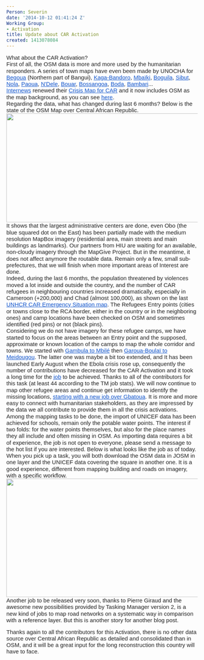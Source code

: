 ```yaml
---
Person: Severin
date: '2014-10-12 01:41:24 Z'
Working Group:
- Activation
title: Update about CAR Activation
created: 1413078084
---
```

<p id="docs-internal-guid-1c735d02-01fc-f276-b479-706876f304c3" style="line-height: 1.15; margin-top: 0pt; margin-bottom: 0pt;" dir="ltr"><span style="font-size: 15px; font-family: Arial; color: #222222; background-color: transparent; font-weight: normal; font-style: normal; font-variant: normal; text-decoration: none; vertical-align: baseline;">What about the CAR Activation? </span></p><p style="line-height: 1.15; margin-top: 0pt; margin-bottom: 0pt;" dir="ltr"><span style="font-size: 15px; font-family: Arial; color: #222222; background-color: transparent; font-weight: normal; font-style: normal; font-variant: normal; text-decoration: none; vertical-align: baseline;">First of all, the OSM data is more and more used by the humanitarian responders. A series of town maps have even been made by UNOCHA for </span><a style="text-decoration: none;" href="http://reliefweb.int/map/central-african-republic/central-african-republic-begoua-pk12-area-16-may-2014"><span style="font-size: 15px; font-family: Arial; color: #1155cc; background-color: transparent; font-weight: normal; font-style: normal; font-variant: normal; text-decoration: underline; vertical-align: baseline;">Begoua</span></a><span style="font-size: 15px; font-family: Arial; color: #222222; background-color: transparent; font-weight: normal; font-style: normal; font-variant: normal; text-decoration: none; vertical-align: baseline;"> (Northern part of Bangui), </span><a style="text-decoration: none;" href="http://reliefweb.int/map/central-african-republic/central-african-republic-kaga-bandorotown-27-may-2014"><span style="font-size: 15px; font-family: Arial; color: #1155cc; background-color: transparent; font-weight: normal; font-style: normal; font-variant: normal; text-decoration: underline; vertical-align: baseline;">Kaga-Bandoro</span></a><span style="font-size: 15px; font-family: Arial; color: #222222; background-color: transparent; font-weight: normal; font-style: normal; font-variant: normal; text-decoration: none; vertical-align: baseline;">, </span><a style="text-decoration: none;" href="http://reliefweb.int/map/central-african-republic/central-african-republic-mbaiki-town-16-may-2014"><span style="font-size: 15px; font-family: Arial; color: #1155cc; background-color: transparent; font-weight: normal; font-style: normal; font-variant: normal; text-decoration: underline; vertical-align: baseline;">Mbaïki</span></a><span style="font-size: 15px; font-family: Arial; color: #222222; background-color: transparent; font-weight: normal; font-style: normal; font-variant: normal; text-decoration: none; vertical-align: baseline;">, </span><a style="text-decoration: none;" href="http://reliefweb.int/map/central-african-republic/central-african-republic-boguila-town-16-may-2014"><span style="font-size: 15px; font-family: Arial; color: #1155cc; background-color: transparent; font-weight: normal; font-style: normal; font-variant: normal; text-decoration: underline; vertical-align: baseline;">Boguila</span></a><span style="font-size: 15px; font-family: Arial; color: #222222; background-color: transparent; font-weight: normal; font-style: normal; font-variant: normal; text-decoration: none; vertical-align: baseline;">, </span><a style="text-decoration: none;" href="http://reliefweb.int/map/central-african-republic/central-african-republic-sibut-town-16-may-2014"><span style="font-size: 15px; font-family: Arial; color: #1155cc; background-color: transparent; font-weight: normal; font-style: normal; font-variant: normal; text-decoration: underline; vertical-align: baseline;">Sibut</span></a><span style="font-size: 15px; font-family: Arial; color: #222222; background-color: transparent; font-weight: normal; font-style: normal; font-variant: normal; text-decoration: none; vertical-align: baseline;">, </span><a style="text-decoration: none;" href="http://reliefweb.int/map/central-african-republic/central-african-republic-nola-town-16-may-2014"><span style="font-size: 15px; font-family: Arial; color: #1155cc; background-color: transparent; font-weight: normal; font-style: normal; font-variant: normal; text-decoration: underline; vertical-align: baseline;">Nola</span></a><span style="font-size: 15px; font-family: Arial; color: #222222; background-color: transparent; font-weight: normal; font-style: normal; font-variant: normal; text-decoration: none; vertical-align: baseline;">, </span><a style="text-decoration: none;" href="http://reliefweb.int/map/central-african-republic/central-african-republic-paouatown-14-may-2014"><span style="font-size: 15px; font-family: Arial; color: #1155cc; background-color: transparent; font-weight: normal; font-style: normal; font-variant: normal; text-decoration: underline; vertical-align: baseline;">Paoua</span></a><span style="font-size: 15px; font-family: Arial; color: #222222; background-color: transparent; font-weight: normal; font-style: normal; font-variant: normal; text-decoration: none; vertical-align: baseline;">, </span><a style="text-decoration: none;" href="http://reliefweb.int/map/central-african-republic/central-african-republic-ndele-town-14-may-2014"><span style="font-size: 15px; font-family: Arial; color: #1155cc; background-color: transparent; font-weight: normal; font-style: normal; font-variant: normal; text-decoration: underline; vertical-align: baseline;">N'Dele</span></a><span style="font-size: 15px; font-family: Arial; color: #222222; background-color: transparent; font-weight: normal; font-style: normal; font-variant: normal; text-decoration: none; vertical-align: baseline;">, </span><a style="text-decoration: none;" href="http://reliefweb.int/map/central-african-republic/central-african-republic-bouar-town-14-may-2014"><span style="font-size: 15px; font-family: Arial; color: #1155cc; background-color: transparent; font-weight: normal; font-style: normal; font-variant: normal; text-decoration: underline; vertical-align: baseline;">Bouar</span></a><span style="font-size: 15px; font-family: Arial; color: #222222; background-color: transparent; font-weight: normal; font-style: normal; font-variant: normal; text-decoration: none; vertical-align: baseline;">, </span><a style="text-decoration: none;" href="http://reliefweb.int/map/central-african-republic/central-african-republic-bossangoa-town-12-may-2014"><span style="font-size: 15px; font-family: Arial; color: #1155cc; background-color: transparent; font-weight: normal; font-style: normal; font-variant: normal; text-decoration: underline; vertical-align: baseline;">Bossangoa</span></a><span style="font-size: 15px; font-family: Arial; color: #222222; background-color: transparent; font-weight: normal; font-style: normal; font-variant: normal; text-decoration: none; vertical-align: baseline;">, </span><a style="text-decoration: none;" href="http://reliefweb.int/map/central-african-republic/republique-centrafricaine-boda-situation-analysis-may-2014"><span style="font-size: 15px; font-family: Arial; color: #1155cc; background-color: transparent; font-weight: normal; font-style: normal; font-variant: normal; text-decoration: underline; vertical-align: baseline;">Boda</span></a><span style="font-size: 15px; font-family: Arial; color: #222222; background-color: transparent; font-weight: normal; font-style: normal; font-variant: normal; text-decoration: none; vertical-align: baseline;">, </span><a style="text-decoration: none;" href="http://reliefweb.int/map/central-african-republic/central-african-republic-bambari-town-6-june-2014"><span style="font-size: 15px; font-family: Arial; color: #1155cc; background-color: transparent; font-weight: normal; font-style: normal; font-variant: normal; text-decoration: underline; vertical-align: baseline;">Bambari</span></a><span style="font-size: 15px; font-family: Arial; color: #222222; background-color: transparent; font-weight: normal; font-style: normal; font-variant: normal; text-decoration: none; vertical-align: baseline;">... </span></p><p style="line-height: 1.15; margin-top: 0pt; margin-bottom: 0pt;" dir="ltr"><a style="text-decoration: none;" href="http://www.internews.org/"><span style="font-size: 15px; font-family: Arial; color: #1155cc; background-color: transparent; font-weight: normal; font-style: normal; font-variant: normal; text-decoration: underline; vertical-align: baseline;">Internews</span></a><span style="font-size: 15px; font-family: Arial; color: #222222; background-color: transparent; font-weight: normal; font-style: normal; font-variant: normal; text-decoration: none; vertical-align: baseline;"> renewed their </span><a style="text-decoration: none;" href="https://innovation.internews.org/blogs/creating-crisismap-central-african-republic-using-human-center-design-approach"><span style="font-size: 15px; font-family: Arial; color: #1155cc; background-color: transparent; font-weight: normal; font-style: normal; font-variant: normal; text-decoration: underline; vertical-align: baseline;">Crisis Map for CAR</span></a><span style="font-size: 15px; font-family: Arial; color: #222222; background-color: transparent; font-weight: normal; font-style: normal; font-variant: normal; text-decoration: none; vertical-align: baseline;"> and it now includes OSM as the map background, as you can see </span><a style="text-decoration: none;" href="http://rjdhcartedecriserca.info/"><span style="font-size: 15px; font-family: Arial; color: #1155cc; background-color: transparent; font-weight: normal; font-style: normal; font-variant: normal; text-decoration: underline; vertical-align: baseline;">here</span></a><span style="font-size: 15px; font-family: Arial; color: #222222; background-color: transparent; font-weight: normal; font-style: normal; font-variant: normal; text-decoration: none; vertical-align: baseline;">.</span></p><p style="line-height: 1.15; margin-top: 0pt; margin-bottom: 0pt;" dir="ltr"><span style="font-size: 15px; font-family: Arial; color: #222222; background-color: transparent; font-weight: normal; font-style: normal; font-variant: normal; text-decoration: none; vertical-align: baseline;">Regarding the data, what has changed during last 6 months? Below is the state of the OSM Map over Central African Republic. </span></p><p style="line-height: 1.15; margin-top: 0pt; margin-bottom: 0pt;" dir="ltr"><a href="http://umap.openstreetmap.fr/en/map/central-african-republic-mapping-progress_3868"><span style="font-size: 15px; font-family: Arial; color: #222222; background-color: transparent; font-weight: normal; font-style: normal; font-variant: normal; text-decoration: none; vertical-align: baseline;"><img class="image-large" src="/sites/default/files/styles/large/public/uMap_CAR_Activation_20141011.png?itok=4Qkz0eAe" alt="" height="286" width="510"></span></a></p><p style="line-height: 1.15; margin-top: 0pt; margin-bottom: 0pt;" dir="ltr"><span style="font-size: 15px; font-family: Arial; color: #222222; background-color: transparent; font-weight: normal; font-style: normal; font-variant: normal; text-decoration: none; vertical-align: baseline;">It shows that the largest administrative centers are done, even Obo (the blue squared dot on the East) has been partially made with the medium resolution MapBox imagery (residential area, main streets and main buildings as landmarks). Our partners from HIU are waiting for an available, non-cloudy imagery through the MapGive Project. But in the meantime, it does not affect anymore the routable data. Remain only a few, small sub-prefectures, that we will finish when more important areas of Interest are done. </span></p><p style="line-height: 1.15; margin-top: 0pt; margin-bottom: 0pt;" dir="ltr"><span style="font-size: 15px; font-family: Arial; color: #222222; background-color: transparent; font-weight: normal; font-style: normal; font-variant: normal; text-decoration: none; vertical-align: baseline;">Indeed, during the last 6 months, the population threatened by violences moved a lot inside and outside the country, and the number of CAR refugees in neighbouring countries increased dramatically, especially in Cameroon (+200,000) and Chad (almost 100,000), as shown on the last </span><a style="text-decoration: none;" href="http://reliefweb.int/map/central-african-republic/central-african-republic-emergency-situation-3-october-2014"><span style="font-size: 15px; font-family: Arial; color: #1155cc; background-color: transparent; font-weight: normal; font-style: normal; font-variant: normal; text-decoration: underline; vertical-align: baseline;">UNHCR CAR Emergency Situation map</span></a><span style="font-size: 15px; font-family: Arial; color: #222222; background-color: transparent; font-weight: normal; font-style: normal; font-variant: normal; text-decoration: none; vertical-align: baseline;">. The Refugees Entry points (cities or towns close to the RCA border, either in the country or in the neighboring ones) and camp locations have been checked on OSM and sometimes identified (red pins) or not (black pins). </span></p><p style="line-height: 1.15; margin-top: 0pt; margin-bottom: 0pt;" dir="ltr"><span style="font-size: 15px; font-family: Arial; color: #222222; background-color: transparent; font-weight: normal; font-style: normal; font-variant: normal; text-decoration: none; vertical-align: baseline;">Considering we do not have imagery for these refugee camps, we have started to focus on the areas between an Entry point and the supposed, approximate or known location of the camps to map the whole corridor and towns. We started with </span><a style="text-decoration: none;" href="http://umap.openstreetmap.fr/en/map/central-african-republic-mapping-progress_3868#11/4.2153/15.0770"><span style="font-size: 15px; font-family: Arial; color: #1155cc; background-color: transparent; font-weight: normal; font-style: normal; font-variant: normal; text-decoration: underline; vertical-align: baseline;">Gambula to Mbilé</span></a><span style="font-size: 15px; font-family: Arial; color: #222222; background-color: transparent; font-weight: normal; font-style: normal; font-variant: normal; text-decoration: none; vertical-align: baseline;"> then </span><a style="text-decoration: none;" href="http://umap.openstreetmap.fr/en/map/central-african-republic-mapping-progress_3868#10/6.0934/14.4189"><span style="font-size: 15px; font-family: Arial; color: #1155cc; background-color: transparent; font-weight: normal; font-style: normal; font-variant: normal; text-decoration: underline; vertical-align: baseline;">Garoua-Boulaï to Meidougou</span></a><span style="font-size: 15px; font-family: Arial; color: #222222; background-color: transparent; font-weight: normal; font-style: normal; font-variant: normal; text-decoration: none; vertical-align: baseline;">. The latter one was maybe a bit too extended, and It has been launched Early August when the Ebola crisis rose up, consequently the number of contributions have decreased for the CAR Activation and it took a long time for the </span><a style="text-decoration: none;" href="http://tasks.hotosm.org/project/606"><span style="font-size: 15px; font-family: Arial; color: #1155cc; background-color: transparent; font-weight: normal; font-style: normal; font-variant: normal; text-decoration: underline; vertical-align: baseline;">job</span></a><span style="font-size: 15px; font-family: Arial; color: #222222; background-color: transparent; font-weight: normal; font-style: normal; font-variant: normal; text-decoration: none; vertical-align: baseline;"> to be achieved. Thanks to all of the contributors for this task (at least 44 according to the TM job stats). We will now continue to map other refugee areas and continue get information to identify the missing locations, </span><a style="text-decoration: none;" href="http://tasks.hotosm.org/project/691"><span style="font-size: 15px; font-family: Arial; color: #1155cc; background-color: transparent; font-weight: normal; font-style: normal; font-variant: normal; text-decoration: underline; vertical-align: baseline;">starting with a new job over Gbatoua</span></a><span style="font-size: 15px; font-family: Arial; color: #222222; background-color: transparent; font-weight: normal; font-style: normal; font-variant: normal; text-decoration: none; vertical-align: baseline;">. It is more and more easy to connect with humanitarian stakeholders, as they are impressed by the data we all contribute to provide them in all the crisis activations.</span></p><p style="line-height: 1.15; margin-top: 0pt; margin-bottom: 0pt;" dir="ltr"><span style="font-size: 15px; font-family: Arial; color: #222222; background-color: transparent; font-weight: normal; font-style: normal; font-variant: normal; text-decoration: none; vertical-align: baseline;">Among the mapping tasks to be done, the import of UNICEF data has been achieved for schools, remain only the potable water points. The interest if two folds: for the water points themselves, but also for the place names they all include and often missing in OSM. As importing data requires a bit of experience, the job is not open to everyone, please send a message to the hot list if you are interested. Below is what looks like the job as of today. When you pick up a task, you will both download the OSM data in JOSM in one layer and the UNICEF data covering the square in another one. It is a good experience, different from mapping building and roads on imagery, with a specific workflow.</span></p><p style="line-height: 1.15; margin-top: 0pt; margin-bottom: 0pt;" dir="ltr"><span style="font-size: 15px; font-family: Arial; color: #222222; background-color: transparent; font-weight: normal; font-style: normal; font-variant: normal; text-decoration: none; vertical-align: baseline;"><img class="image-large" src="/sites/default/files/styles/large/public/CAR_TMjob_253.png?itok=wcPIEtR0" alt="" height="311" width="510"></span></p><p style="line-height: 1.15; margin-top: 0pt; margin-bottom: 0pt;" dir="ltr"><span style="font-size: 15px; font-family: Arial; color: #222222; background-color: transparent; font-weight: normal; font-style: normal; font-variant: normal; text-decoration: none; vertical-align: baseline;">Another job to be released very soon, thanks to Pierre Giraud and the awesome new possibilities provided by Tasking Manager version 2, is a new kind of jobs to map road networks on a systematic way in comparison with a reference layer. But this is another story for another blog post. </span></p><p><span style="font-size: 15px; font-family: Arial; color: #222222; background-color: transparent; font-weight: normal; font-style: normal; font-variant: normal; text-decoration: none; vertical-align: baseline;">Thanks again to all the contributors for this Activation, there is no other data source over Central African Republic as detailed and consolidated than in OSM, and it will be a great input for the long reconstruction this country will have to face. </span></p>
